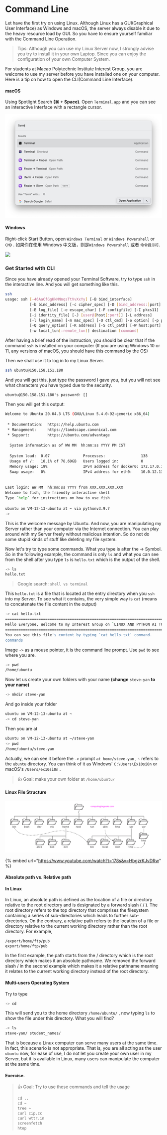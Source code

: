 # Command Line

Let have the first try on using Linux. Although Linux has a GUI(Graphical User Interface) as Windows and macOS, the server always disable it due to the heavy resource load by GUI. So you have to ensure yourself familiar with the Command Line Operation.

> Tips: Although you can use my Linux Server now, I strongly advise you try to install it in your own  Laptop. Since you can enjoy the configuration of your own Computer System.

For students at Macao Polytechnic Institute Interest Group, you are welcome to use my server before you have installed one on your computer. Here is a tip on how to open the CLI(Command Line Interface).

#### macOS

Using Spotlight Search **(⌘ + Space)**. Open `Terminal.app` and you can see an interactive Interface with a rectangle cursor.

![](<../.gitbook/assets/Screenshot 2022-01-07 at 18.16.12.png>)

#### Windows

Right-click Start Button, open `Windows Terminal` or `Windows Powershell` or `CMD` . 如果你在使用 Windows 中文版，则是`Windows Powershell` 或者 `命令提示符`.

![](../.gitbook/assets/win11\_launch\_windows\_terminal.jpg.webp)

### Get Started with CLI

Since you have already opened your Terminal Software, try to type `ssh` in the interactive line. And you will get something like this.

```bash
ssh
usage: ssh [-46AaCfGgKkMNnqsTtVvXxYy] [-B bind_interface]
           [-b bind_address] [-c cipher_spec] [-D [bind_address:]port]
           [-E log_file] [-e escape_char] [-F configfile] [-I pkcs11]
           [-i identity_file] [-J [user@]host[:port]] [-L address]
           [-l login_name] [-m mac_spec] [-O ctl_cmd] [-o option] [-p port]
           [-Q query_option] [-R address] [-S ctl_path] [-W host:port]
           [-w local_tun[:remote_tun]] destination [command]
```

After having a brief read of the instruction, you should be clear that if the command `ssh` is installed on your computer (If you are using Windows 10 or 11, any versions of macOS, you should have this command by the OS)

Then we shall use it to log in to my Linux Server.

```bash
ssh ubuntu@150.158.151.180
```

And you will get this, just type the password I gave you, but you will not see what characters you have typed due to the security.

```
ubuntu@150.158.151.180's password: []
```

Then you will get this output:

```bash
Welcome to Ubuntu 20.04.3 LTS (GNU/Linux 5.4.0-92-generic x86_64)

 * Documentation:  https://help.ubuntu.com
 * Management:     https://landscape.canonical.com
 * Support:        https://ubuntu.com/advantage

  System information as of WW MM  hh:mm:ss YYYY PM CST

  System load:  0.07               Processes:                138
  Usage of /:   18.1% of 78.69GB   Users logged in:          0
  Memory usage: 19%                IPv4 address for docker0: 172.17.0.1
  Swap usage:   0%                 IPv4 address for eth0:    10.0.12.13


Last login: WW MM  hh:mm:ss YYYY from XXX.XXX.XXX.XXX
Welcome to fish, the friendly interactive shell
Type `help` for instructions on how to use fish

ubuntu on VM-12-13-ubuntu at ~ via pythonv3.9.7
->
```

This is the welcome message by Ubuntu. And now, you are manipulating my Server rather than your computer via the Internet connection. You can play around with my Server freely without malicious intention. So do not do some stupid kinds of stuff like deleting my file system.

Now let's try to type some commands. What you type is after the -> Symbol. So in the following example, the command is only `ls` and what you can see from the shell after you type `ls` is `hello.txt` which is the output of the shell.

```bash
-> ls
hello.txt
```

> Google search: `shell vs terminal`

This `hello.txt` is a file that is located at the entry directory when you `ssh` into my Server. To see what it contains, the very simple way is `cat` (means to concatenate the file content in the output)

```bash
-> cat hello.txt
==============================================================================
Hello Everyone, Welcome to my Interest Group on `LINUX AND PYTHON AI TOOLKITS`
==============================================================================
You can see this file's content by typing `cat hello.txt` command.
commands
```

Image `->` as a mouse pointer, it is the command line prompt. Use `pwd` to see where you are.

```bash
-> pwd
/home/ubuntu
```

Now let us create your own folders with your name **(change** `steve-yan` **to your name)**

```bash
-> mkdir steve-yan
```

And go inside your folder

```bash
ubuntu on VM-12-13-ubuntu at ~
-> cd steve-yan
```

Then you are at

```bash
ubuntu on VM-12-13-ubuntu at ~/steve-yan
-> pwd
/home/ubuntu/steve-yan
```

Actually, we can see it before the `->` prompt `at home/steve-yan` , `~` refers to the `ubuntu` directory. You can think of it as Windows' `C:\Users\Ex10si0n` or macOS's `/Users/ex10si0n` .

> 👍 Goal: make your own folder at `/home/ubuntu/`

#### Linux File Structure

![Linux file system](<../.gitbook/assets/linux-file-system-hierarchy-1 (1).png>)

{% embed url="https://www.youtube.com/watch?t=178s&v=HbgzrKJvDRw" %}

#### Absolute path vs. Relative path

#### In Linux

In Linux, an absolute path is defined as the location of a file or directory relative to the root directory and is designated by a forward slash ( / ). The root directory refers to the top directory that comprises the filesystem containing a series of sub-directories which leads to further sub-directories. On the contrary, a relative path refers to the location of a file or directory relative to the current working directory rather than the root directory. For example,

```
/export/home/ftp/pub
export/home/ftp/pub
```

In the first example, the path starts from the / directory which is the root directory which makes it an absolute pathname. We removed the forward slash / in the second example which makes it a relative pathname meaning it relates to the current working directory instead of the root directory.

#### Multi-users Operating System

Try to type

```bash
-> cd
```

This will send you to the home directory `/home/ubuntu/` , now typing `ls` to show the file under this directory. What you will find?

```bash
-> ls
steve-yan/ student_names/
```

That is because a Linux computer can serve many users at the same time. In fact, this scenario is not appropriate. That is, you are all acting as the user `ubuntu` now, for ease of use, I do not let you create your own user in my Server, but it is available in Linux, many users can manipulate the computer at the same time.

#### Exercise.

> 👍 Goal: Try to use these commands and tell the usage
>
> ```
> cd ..
> cd ~
> tree ~
> curl cip.cc
> curl wttr.in
> screenfetch
> htop
> ```

